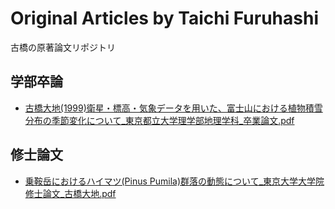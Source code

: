 # Original Articles by Taichi Furuhashi
古橋の原著論文リポジトリ

## 学部卒論
* [古橋大地(1999)衛星・標高・気象データを用いた、富士山における植物積雪分布の季節変化について_東京都立大学理学部地理学科_卒業論文.pdf](https://github.com/furuhashilab/original_articles_TaichiFuruhashi/blob/main/UndergraduateThesis/%E5%8F%A4%E6%A9%8B%E5%A4%A7%E5%9C%B0(1999)%E8%A1%9B%E6%98%9F%E3%83%BB%E6%A8%99%E9%AB%98%E3%83%BB%E6%B0%97%E8%B1%A1%E3%83%87%E3%83%BC%E3%82%BF%E3%82%92%E7%94%A8%E3%81%84%E3%81%9F%E3%80%81%E5%AF%8C%E5%A3%AB%E5%B1%B1%E3%81%AB%E3%81%8A%E3%81%91%E3%82%8B%E6%A4%8D%E7%89%A9%E7%A9%8D%E9%9B%AA%E5%88%86%E5%B8%83%E3%81%AE%E5%AD%A3%E7%AF%80%E5%A4%89%E5%8C%96%E3%81%AB%E3%81%A4%E3%81%84%E3%81%A6_%E6%9D%B1%E4%BA%AC%E9%83%BD%E7%AB%8B%E5%A4%A7%E5%AD%A6%E7%90%86%E5%AD%A6%E9%83%A8%E5%9C%B0%E7%90%86%E5%AD%A6%E7%A7%91_%E5%8D%92%E6%A5%AD%E8%AB%96%E6%96%87.pdf)

## 修士論文
* [乗鞍岳におけるハイマツ(Pinus Pumila)群落の動態について_東京大学大学院修士論文_古橋大地.pdf](https://github.com/furuhashilab/original_articles_TaichiFuruhashi/blob/main/GraduateThesis/%E4%B9%97%E9%9E%8D%E5%B2%B3%E3%81%AB%E3%81%8A%E3%81%91%E3%82%8B%E3%83%8F%E3%82%A4%E3%83%9E%E3%83%84(Pinus%20Pumila)%E7%BE%A4%E8%90%BD%E3%81%AE%E5%8B%95%E6%85%8B%E3%81%AB%E3%81%A4%E3%81%84%E3%81%A6_%E6%9D%B1%E4%BA%AC%E5%A4%A7%E5%AD%A6%E5%A4%A7%E5%AD%A6%E9%99%A2%E4%BF%AE%E5%A3%AB%E8%AB%96%E6%96%87_%E5%8F%A4%E6%A9%8B%E5%A4%A7%E5%9C%B0.pdf)
